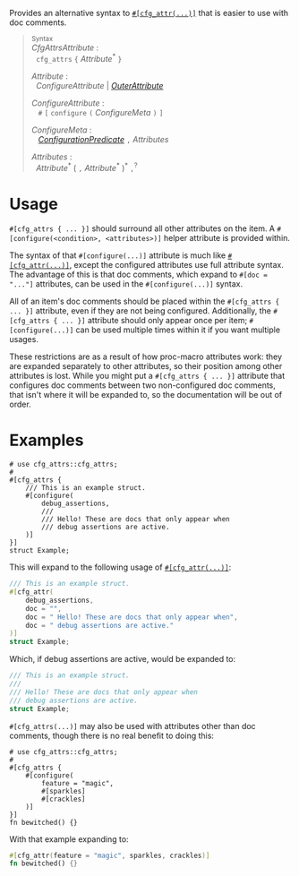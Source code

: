 <!-- This Source Code Form is subject to the terms of the Mozilla Public
   - License, v. 2.0. If a copy of the MPL was not distributed with this
   - file, You can obtain one at https://mozilla.org/MPL/2.0/. -->

Provides an alternative syntax to [`#[cfg_attr(...)]`][cfg_attr] that is easier to use with doc
comments.

> <sup>Syntax</sup> \
> _CfgAttrsAttribute_ : \
> &nbsp;&nbsp;`cfg_attrs` `{` _Attribute_<sup>\*</sup> `}`
>
> _Attribute_ : \
> &nbsp;&nbsp;_ConfigureAttribute_ | [_OuterAttribute_]
>
> _ConfigureAttribute_ : \
> &nbsp;&nbsp; `#` `[` `configure` `(` _ConfigureMeta_ `)` `]`
>
> _ConfigureMeta_ : \
> &nbsp;&nbsp; [_ConfigurationPredicate_] `,` _Attributes_
>
> _Attributes_ : \
> &nbsp;&nbsp;_Attribute_<sup>\*</sup> ( `,` _Attribute_<sup>\*</sup> )<sup>\*</sup> `,`<sup>?</sup>

[_ConfigurationPredicate_]: https://doc.rust-lang.org/reference/conditional-compilation.html
[_OuterAttribute_]: https://doc.rust-lang.org/reference/attributes.html

# Usage
`#[cfg_attrs { ... }]` should surround all other attributes on the item. A
`#[configure(<condition>, <attributes>)]` helper attribute is provided within.

The syntax of that `#[configure(...)]` attribute is much like [`#[cfg_attr(...)]`][cfg_attr], except
the configured attributes use full attribute syntax. The advantage of this is that doc comments,
which expand to `#[doc = "..."]` attributes, can be used in the `#[configure(...)]` syntax.

<div class="warning">

All of an item's doc comments should be placed within the `#[cfg_attrs { ... }]` attribute, even
if they are not being configured. Additionally, the `#[cfg_attrs { ... }]` attribute should only
appear once per item; `#[configure(...)]` can be used multiple times within it if you want
multiple usages.

</div>

These restrictions are as a result of how proc-macro attributes work: they are expanded
separately to other attributes, so their position among other attributes is lost. While you
might put a `#[cfg_attrs { ... }]` attribute that configures doc comments between two
non-configured doc comments, that isn't where it will be expanded to, so the documentation will
be out of order.

# Examples
```
# use cfg_attrs::cfg_attrs;
#
#[cfg_attrs {
    /// This is an example struct.
    #[configure(
        debug_assertions,
        ///
        /// Hello! These are docs that only appear when
        /// debug assertions are active.
    )]
}]
struct Example;
```
This will expand to the following usage of [`#[cfg_attr(...)]`][cfg_attr]:
```rust
/// This is an example struct.
#[cfg_attr(
    debug_assertions,
    doc = "",
    doc = " Hello! These are docs that only appear when",
    doc = " debug assertions are active."
)]
struct Example;
```
Which, if debug assertions are active, would be expanded to:
```rust
/// This is an example struct.
///
/// Hello! These are docs that only appear when
/// debug assertions are active.
struct Example;
```

`#[cfg_attrs(...)]` may also be used with attributes other than doc comments, though there is
no real benefit to doing this:
```
# use cfg_attrs::cfg_attrs;
#
#[cfg_attrs {
    #[configure(
        feature = "magic",
        #[sparkles]
        #[crackles]
    )]
}]
fn bewitched() {}
```
With that example expanding to:
```rust
#[cfg_attr(feature = "magic", sparkles, crackles)]
fn bewitched() {}
```

[cfg_attr]: https://doc.rust-lang.org/reference/conditional-compilation.html#the-cfg_attr-attribute
